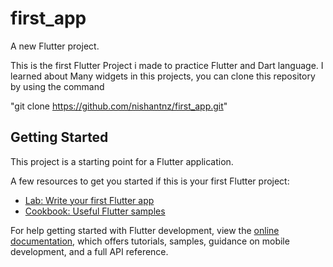 # first_app

A new Flutter project.

This is the first Flutter Project i made to practice Flutter and Dart language.
I learned about Many widgets in this projects, you can clone this repository by using the command 

"git clone https://github.com/nishantnz/first_app.git"

## Getting Started

This project is a starting point for a Flutter application.

A few resources to get you started if this is your first Flutter project:

- [Lab: Write your first Flutter app](https://docs.flutter.dev/get-started/codelab)
- [Cookbook: Useful Flutter samples](https://docs.flutter.dev/cookbook)

For help getting started with Flutter development, view the
[online documentation](https://docs.flutter.dev/), which offers tutorials,
samples, guidance on mobile development, and a full API reference.
